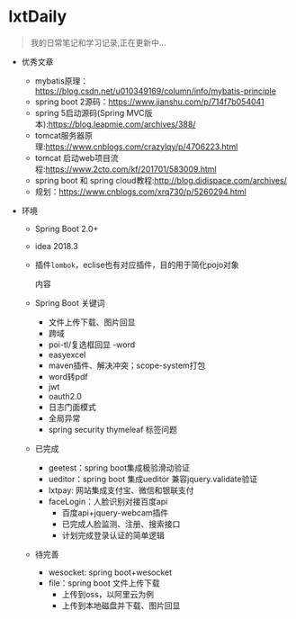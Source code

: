 # lxtDaily
> 我的日常笔记和学习记录,正在更新中...



- 优秀文章
  - mybatis原理：https://blog.csdn.net/u010349169/column/info/mybatis-principle
  - spring boot 2源码：https://www.jianshu.com/p/714f7b054041
  - spring 5启动源码(Spring MVC版本):https://blog.leapmie.com/archives/388/
  - tomcat服务器原理:https://www.cnblogs.com/crazylqy/p/4706223.html
  - tomcat 启动web项目流程:https://www.2cto.com/kf/201701/583009.html
  - spring boot 和 spring cloud教程:http://blog.didispace.com/archives/
  - 规划：https://www.cnblogs.com/xrq730/p/5260294.html

- 环境
  - Spring Boot 2.0+

  - idea 2018.3

  - 插件`lombok`，eclise也有对应插件，目的用于简化pojo对象

    内容	

  - Spring Boot 关键词

      - 文件上传下载、图片回显
      - 跨域
      - poi-tl/复选框回显  -word
      - easyexcel
      - maven插件、解决冲突；scope-system打包
      - word转pdf
      - jwt
      - oauth2.0
      - 日志门面模式
      - 全局异常
      - spring security thymeleaf 标签问题

   - 已完成
      - geetest：spring boot集成极验滑动验证
      - ueditor：spring boot 集成ueditor 兼容jquery.validate验证
      - lxtpay: 网站集成支付宝、微信和银联支付
      - faceLogin：人脸识别对接百度api
        - 百度api+jquery-webcam插件
        - 已完成人脸监测、注册、搜索接口
        - 计划完成登录认证的简单逻辑

   - 待完善
      - wesocket: spring boot+wesocket
      - file：spring boot 文件上传下载
         - 上传到oss，以阿里云为例
         - 上传到本地磁盘并下载、图片回显

